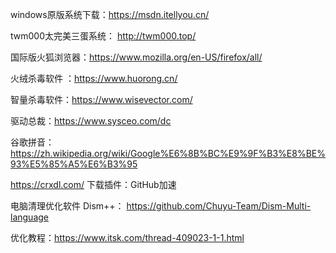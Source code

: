 

windows原版系统下载：https://msdn.itellyou.cn/

twm000太完美三蛋系统：   http://twm000.top/

国际版火狐浏览器：https://www.mozilla.org/en-US/firefox/all/

火绒杀毒软件 ：https://www.huorong.cn/

智量杀毒软件：https://www.wisevector.com/

驱动总裁：https://www.sysceo.com/dc

谷歌拼音： https://zh.wikipedia.org/wiki/Google%E6%8B%BC%E9%9F%B3%E8%BE%93%E5%85%A5%E6%B3%95




https://crxdl.com/    下载插件：GitHub加速

电脑清理优化软件 Dism++：  https://github.com/Chuyu-Team/Dism-Multi-language

优化教程：https://www.itsk.com/thread-409023-1-1.html
